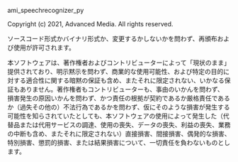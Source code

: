 ami_speechrecognizer_py

Copyright (c) 2021, Advanced Media. All rights reserved.

ソースコード形式かバイナリ形式か、変更するかしないかを問わず、再頒布および使用が許可されます。

本ソフトウェアは、著作権者およびコントリビューターによって「現状のまま」提供されており、明示黙示を問わず、商業的な使用可能性、および特定の目的に対する適合性に関する暗黙の保証も含め、またそれに限定されない、いかなる保証もありません。著作権者もコントリビューターも、事由のいかんを問わず、 損害発生の原因いかんを問わず、かつ責任の根拠が契約であるか厳格責任であるか（過失その他の）不法行為であるかを問わず、仮にそのような損害が発生する可能性を知らされていたとしても、本ソフトウェアの使用によって発生した（代替品または代用サービスの調達、使用の喪失、データの喪失、利益の喪失、業務の中断も含め、またそれに限定されない）直接損害、間接損害、偶発的な損害、特別損害、懲罰的損害、または結果損害について、一切責任を負わないものとします。

